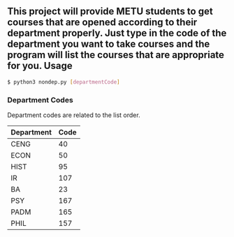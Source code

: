This project will provide METU students to get courses that are opened according to their department properly.
Just type in the code of the department you want to take courses and the program will list the courses that are appropriate for you.
Usage 
------
```sh
$ python3 nondep.py [departmentCode]
```
### Department Codes

Department codes are related to the list order.

| Department | Code |
| ------ | ------ |
|CENG|40|
|ECON|50|
|HIST|95|
|IR|107|
|BA|23|
|PSY|167|
|PADM|165|
|PHIL|157|
